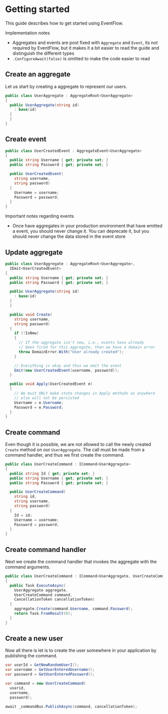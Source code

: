 # Getting started

This guide describes how to get started using EventFlow.

Implementation notes

* Aggregates and events are post fixed with `Aggregate` and
  `Event`, its not required by EventFlow, but it makes it a bit
  easier to read the guide and distinguish the different types
* `.ConfigureAwait(false)` is omitted to make the code easier
  to read

## Create an aggregate

Let us start by creating a aggregate to represent our users.

```csharp
public class UserAggregate : AggregateRoot<UserAggregate>
{
  public UserAggregate(string id)
    : base(id)
  {
  }
}
```

## Create event



```csharp
public class UserCreatedEvent : AggregateEvent<UserAggregate>
{
  public string Username { get; private set; }
  public string Password { get; private set; }

  public UserCreatedEvent(
    string username,
    string password)
  {
    Username = username;
    Password = password;
  }
}
```

Important notes regarding events

* Once have aggregates in your production environment that have
  emitted a event, you should never change it. You can deprecate
  it, but you should never change the data stored in the event store

## Update aggregate

```csharp
public class UserAggregate : AggregateRoot<UserAggregate>,
  IEmit<UserCreatedEvent>
{
  public string Username { get; private set; }
  public string Password { get; private set; }

  public UserAggregate(string id)
    : base(id)
  {
  }

  public void Create(
    string username,
    string password)
  {
    if (!IsNew)
    {
      // If the aggregate isn't new, i.e., events have already
      // been fired for this aggregate, then we have a domain error
      throw DomainError.With("User already created");
    }

    // Everything is okay and thus we emit the event
    Emit(new UserCreatedEvent(username, password));
  }

  public void Apply(UserCreatedEvent e)
  {
    // We must ONLY make state changes in Apply methods as anywhere
    // else will not be persisted
    Username = e.Username;
    Password = e.Password;
  }
}
```

## Create command

Even though it is possible, we are not allowed to call the newly
created `Create` method on our `UserAggregate`. The call must be
made from a command handler, and thus we first create the command.

```csharp
public class UserCreateCommand : ICommand<UserAggregate>
{
  public string Id { get; private set; }
  public string Username { get; private set; }
  public string Password { get; private set; }

  public UserCreateCommand(
    string id,
    string username,
    string password)
  {
    Id = id;
    Username = username;
    Password = password;
  }
}
```

## Create command handler

Next we create the command handler that invokes the aggregate with the command
arguments.

```csharp
public class UserCreateCommand : ICommand<UserAggregate, UserCreateCommand>
{
  public Task ExecuteAsync(
    UserAggregate aggregate,
    UserCreateCommand command,
    CancellationToken cancellationToken)
  {
    aggregate.Create(command.Username, command.Password);
    return Task.FromResult(0);
  }
}
```


## Create a new user

Now all there is let is to create the user somewhere in your
application by publishing the command.

```csharp
var userId = GetNewRandomUserI();
var username = GetUserEnteredUsername();
var password = GetUserEnteredPassword();

var command = new UserCreateCommand(
  userid,
  username,
  password);

await _commandBus.PublishAsync(command, cancellationToken);
```
